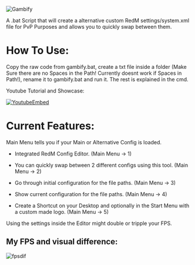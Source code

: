 

![Gambify](https://github.com/mwFrozenDEV/redm-gambify/assets/174497893/7cee4735-24f3-4d1c-b568-2e94431f74f6)

A .bat Script that will create a alternative custom RedM settings/system.xml file for PvP Purposes and allows you to quickly swap between them. 

# How To Use:

Copy the raw code from gambify.bat, create a txt file inside a folder (Make Sure there are no Spaces in the Path! Currently doesnt work if Spaces in Path!), rename it to gambify.bat and run it. The rest is explained in the cmd.

Youtube Tutorial and Showcase:

[![YoutubeEmbed](https://img.youtube.com/vi/pgO8z5tSBtc/0.jpg)](https://www.youtube.com/watch?v=pgO8z5tSBtc)

# Current Features:

Main Menu tells you if your Main or Alternative Config is loaded.

- Integrated RedM Config Editor. (Main Menu -> 1)

- You can quickly swap between 2 different configs using this tool. (Main Menu -> 2)

- Go through initial configuration for the file paths. (Main Menu -> 3)

- Show current configuration for the file paths. (Main Menu -> 4)

- Create a Shortcut on your Desktop and optionally in the Start Menu with a custom made logo. (Main Menu -> 5)

Using the settings inside the Editor might double or tripple your FPS.

## My FPS and visual difference:

![fpsdif](https://github.com/user-attachments/assets/260dc698-cd52-421a-b6e9-2cb30fd568bd)

